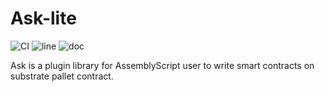 # Ask-lite

![CI](https://github.com/ask-lang/ask/workflows/CI/badge.svg)
![line](https://tokei.rs/b1/github/ask-lang/ask?category=code)
![doc](https://github.com/ask-lang/ask-docs)

Ask is a plugin library for AssemblyScript user to write smart contracts on substrate pallet contract.
